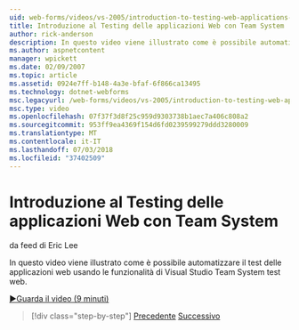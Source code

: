 ```yaml
---
uid: web-forms/videos/vs-2005/introduction-to-testing-web-applications-with-team-system
title: Introduzione al Testing delle applicazioni Web con Team System | Microsoft Docs
author: rick-anderson
description: In questo video viene illustrato come è possibile automatizzare il test delle applicazioni web usando le funzionalità di Visual Studio Team System test web.
ms.author: aspnetcontent
manager: wpickett
ms.date: 02/09/2007
ms.topic: article
ms.assetid: 0924e7ff-b148-4a3e-bfaf-6f866ca13495
ms.technology: dotnet-webforms
msc.legacyurl: /web-forms/videos/vs-2005/introduction-to-testing-web-applications-with-team-system
msc.type: video
ms.openlocfilehash: 07f37f3d8f25c959d9303738b1aec7a406c808a2
ms.sourcegitcommit: 953ff9ea4369f154d6fd0239599279ddd3280009
ms.translationtype: MT
ms.contentlocale: it-IT
ms.lasthandoff: 07/03/2018
ms.locfileid: "37402509"
---
```

<a name="introduction-to-testing-web-applications-with-team-system"></a>Introduzione al Testing delle applicazioni Web con Team System
====================
da feed di Eric Lee

In questo video viene illustrato come è possibile automatizzare il test delle applicazioni web usando le funzionalità di Visual Studio Team System test web.

[&#9654;Guarda il video (9 minuti)](https://channel9.msdn.com/Blogs/ASP-NET-Site-Videos/introduction-to-testing-web-applications-with-team-system)

> [!div class="step-by-step"]
> [Precedente](introduction-to-unit-testing-with-team-system.md)
> [Successivo](introduction-to-load-testing-web-applications-with-team-system.md)

